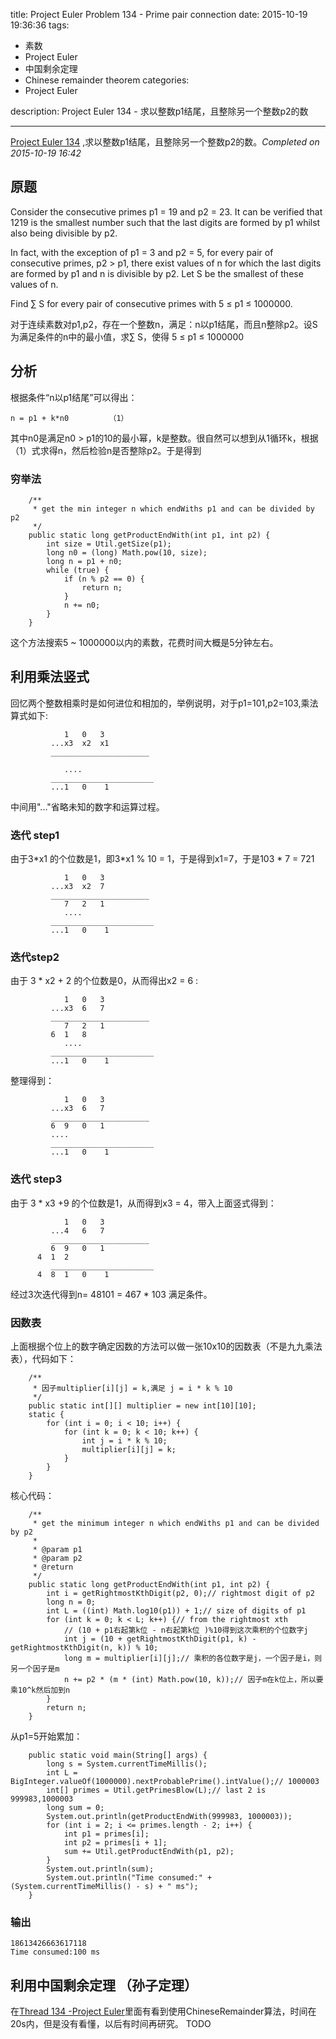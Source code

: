 title: Project Euler Problem 134 - Prime pair connection
date: 2015-10-19 19:36:36
tags:
- 素数
- Project Euler
- 中国剩余定理
- Chinese remainder theorem
categories:
- Project Euler

description: Project Euler 134 - 求以整数p1结尾，且整除另一个整数p2的数

---

[Project Euler 134](https://projecteuler.net/problem=134) ,求以整数p1结尾，且整除另一个整数p2的数。*Completed on 2015-10-19  16:42*
<!--more-->
## 原题
Consider the consecutive primes p1 = 19 and p2 = 23. It can be verified that 1219 is the smallest number such that the last digits are formed by p1 whilst also being divisible by p2.

In fact, with the exception of p1 = 3 and p2 = 5, for every pair of consecutive primes, p2 > p1, there exist values of n for which the last digits are formed by p1 and n is divisible by p2. Let S be the smallest of these values of n.

Find ∑ S for every pair of consecutive primes with 5 ≤ p1 ≤ 1000000.

对于连续素数对p1,p2，存在一个整数n，满足：n以p1结尾，而且n整除p2。设S为满足条件的n中的最小值，求∑ S，使得 5 ≤ p1 ≤ 1000000

## 分析
根据条件“n以p1结尾”可以得出：
```
n = p1 + k*n0         （1）
```
其中n0是满足n0 > p1的10的最小幂，k是整数。很自然可以想到从1循环k，根据（1）式求得n，然后检验n是否整除p2。于是得到
### 穷举法
```
    /**
     * get the min integer n which endWiths p1 and can be divided by p2
     */
    public static long getProductEndWith(int p1, int p2) {
        int size = Util.getSize(p1);
        long n0 = (long) Math.pow(10, size);
        long n = p1 + n0;
        while (true) {
            if (n % p2 == 0) {
                return n;
            }
            n += n0;
        }
    }
```

这个方法搜索5 ~ 1000000以内的素数，花费时间大概是5分钟左右。

## 利用乘法竖式 
回忆两个整数相乘时是如何进位和相加的，举例说明，对于p1=101,p2=103,乘法算式如下:
```
            1   0   3
         ...x3  x2  x1
         ______________________
         
            ....
         _______________________
         ...1   0    1 
```
中间用"..."省略未知的数字和运算过程。
### 迭代 step1
由于3\*x1 的个位数是1，即3\*x1 % 10 = 1，于是得到x1=7，于是103 \* 7 = 721
```
            1   0   3
         ...x3  x2  7
         ______________________
            7   2   1
            ....
         _______________________
         ...1   0    1 
```

### 迭代step2 
由于 3 \* x2 + 2 的个位数是0，从而得出x2 = 6 :
```
            1   0   3
         ...x3  6   7
         ______________________
            7   2   1
         6  1   8    
            ....
         _______________________
         ...1   0    1 
```
整理得到：
```
            1   0   3
         ...x3  6   7
         ______________________
         6  9   0   1         
         ....
         _______________________
         ...1   0    1 
```

### 迭代 step3
由于 3 \* x3 +9 的个位数是1，从而得到x3 = 4，带入上面竖式得到：
```
            1   0   3
         ...4   6   7
         ______________________
         6  9   0   1         
      4  1  2
         _______________________
      4  8  1   0    1 
```
经过3次迭代得到n= 48101 = 467 \* 103 满足条件。
### 因数表
上面根据个位上的数字确定因数的方法可以做一张10x10的因数表（不是九九乘法表），代码如下：
```
    /**
     * 因子multiplier[i][j] = k,满足 j = i * k % 10
     */
    public static int[][] multiplier = new int[10][10];
    static {
        for (int i = 0; i < 10; i++) {
            for (int k = 0; k < 10; k++) {
                int j = i * k % 10;
                multiplier[i][j] = k;
            }
        }
    }
```
核心代码：
```
    /**
     * get the minimum integer n which endWiths p1 and can be divided by p2
     * 
     * @param p1
     * @param p2
     * @return
     */
    public static long getProductEndWith(int p1, int p2) {
        int i = getRightmostKthDigit(p2, 0);// rightmost digit of p2
        long n = 0;
        int L = ((int) Math.log10(p1)) + 1;// size of digits of p1
        for (int k = 0; k < L; k++) {// from the rightmost xth
            // (10 + p1右起第k位 - n右起第k位 )%10得到这次乘积的个位数字j
            int j = (10 + getRightmostKthDigit(p1, k) - getRightmostKthDigit(n, k)) % 10;
            long m = multiplier[i][j];// 乘积的各位数字是j，一个因子是i，则另一个因子是m
            n += p2 * (m * (int) Math.pow(10, k));// 因子m在k位上，所以要乘10^k然后加到n
        }
        return n;
    }
```

从p1=5开始累加：
```
    public static void main(String[] args) {
        long s = System.currentTimeMillis();
        int L = BigInteger.valueOf(1000000).nextProbablePrime().intValue();// 1000003
        int[] primes = Util.getPrimesBlow(L);// last 2 is 999983,1000003
        long sum = 0;
        System.out.println(getProductEndWith(999983, 1000003));
        for (int i = 2; i <= primes.length - 2; i++) {
            int p1 = primes[i];
            int p2 = primes[i + 1];
            sum += Util.getProductEndWith(p1, p2);
        }
        System.out.println(sum);
        System.out.println("Time consumed:" + (System.currentTimeMillis() - s) + " ms");
    }
```

### 输出
```
18613426663617118
Time consumed:100 ms
```

## 利用中国剩余定理  （孙子定理）
在[Thread 134 -Project Euler](https://projecteuler.net/thread=134)里面有看到使用ChineseRemainder算法，时间在20s内，但是没有看懂，以后有时间再研究。
TODO